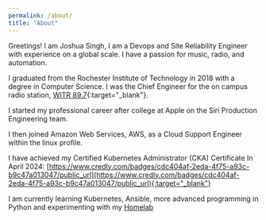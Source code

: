 ```yaml
---
permalink: /about/
title: "About"
---
```


Greetings! I am Joshua Singh, I am a Devops and Site Reliability Engineer with experience on a global scale. I have a passion for music, radio, and automation.

I graduated from the Rochester Institute of Technology in 2018 with a degree in Computer Science. I was the Chief Engineer for the on campus radio station, [WITR 89.7](https://witr.rit.edu){:target="_blank"}.

I started my professional career after college at Apple on the Siri Production Engineering team.

I then joined Amazon Web Services, AWS, as a Cloud Support Engineer within the linux profile.

I have achieved my Certified Kubernetes Administrator (CKA) Certificate In April 2024: [https://www.credly.com/badges/cdc404af-2eda-4f75-a93c-b9c47a013047/public_url](https://www.credly.com/badges/cdc404af-2eda-4f75-a93c-b9c47a013047/public_url){:target="_blank"}

I am currently learning Kubernetes, Ansible, more advanced programming in Python and experimenting with my [Homelab](/Home-lab)
